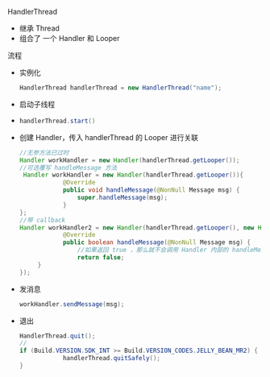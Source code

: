 

HandlerThread

- 继承 Thread 
- 组合了 一个 Handler 和 Looper



流程

- 实例化 

  ```java
  HandlerThread handlerThread = new HandlerThread("name");
  ```

- 启动子线程

- ```java
  handlerThread.start() 
  ```

- 创建 Handler，传入 handlerThread 的 Looper 进行关联

  ```java
  //无参方法已过时
  Handler workHandler = new Handler(handlerThread.getLooper());
  //可选覆写 handleMessage 方法
   Handler workHandler = new Handler(handlerThread.getLooper()){
              @Override
              public void handleMessage(@NonNull Message msg) {
                  super.handleMessage(msg);
              }
  };
  //带 callback
  Handler workHandler2 = new Handler(handlerThread.getLooper(), new Handler.Callback() {
              @Override
              public boolean handleMessage(@NonNull Message msg) {
                  //如果返回 true ，那么就不会调用 Handler 内部的 handleMessage 方法处理
                  return false;
       }
  });
  ```

  

  

- 发消息

  ```java
  workHandler.sendMessage(msg);
  ```

  

- 退出

  ```java
  HandlerThread.quit();
  //
  if (Build.VERSION.SDK_INT >= Build.VERSION_CODES.JELLY_BEAN_MR2) {
              handlerThread.quitSafely();
  }
  ```

  

